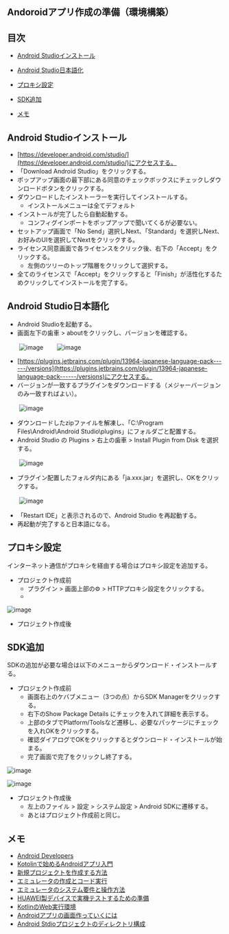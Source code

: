 ## Andoroidアプリ作成の準備（環境構築）
## 目次
- [Android Studioインストール](#anchor1)
- [Android Studio日本語化](#anchor2)
- [プロキシ設定](#anchor3)
- [SDK追加](#anchor4)

- [メモ](#anchor99)

<a id="anchor1"></a>
## Android Studioインストール
- [https://developer.android.com/studio/](https://developer.android.com/studio/)にアクセスする。
- 「Download Android Studio」をクリックする。
- ポップアップ画面の最下部にある同意のチェックボックスにチェックしダウンロードボタンをクリックする。
- ダウンロードしたインストーラーを実行してインストールする。
  - インストールメニューは全てデフォルト
- インストールが完了したら自動起動する。
  - コンフィグインポートをポップアップで聞いてくるが必要ない。
- セットアップ画面で「No Send」選択しNext、「Standard」を選択しNext、お好みのUIを選択してNextをクリックする。
- ライセンス同意画面で各ライセンスをクリック後、右下の「Accept」をクリックする。
  - 左側のツリーのトップ階層をクリックして選択する。
- 全てのライセンスで「Accept」をクリックすると「Finish」が活性化するためクリックしてインストールを完了する。

<a id="anchor2"></a>
## Android Studio日本語化
- Android Studioを起動する。
- 画面左下の歯車 > aboutをクリックし、バージョンを確認する。

　　![image](https://user-images.githubusercontent.com/87625373/208794823-21b746d8-899b-451e-a465-849a38111bde.png)
　　![image](https://user-images.githubusercontent.com/87625373/208795180-9e6c35bb-6bd2-40ec-8a89-fd5353562655.png)

- [https://plugins.jetbrains.com/plugin/13964-japanese-language-pack------/versions](https://plugins.jetbrains.com/plugin/13964-japanese-language-pack------/versions)にアクセスする。
- バージョンが一致するプラグインをダウンロードする（メジャーバージョンのみ一致すればよい）。

　　![image](https://user-images.githubusercontent.com/87625373/208795818-2c21a8c4-6e28-4b61-92e8-241bc92142e1.png)

- ダウンロードしたzipファイルを解凍し、「C:\Program Files\Android\Android Studio\plugins」にフォルダごと配置する。
- Android Studio の Plugins > 右上の歯車 > Install Plugin from Disk を選択する。

　　![image](https://user-images.githubusercontent.com/87625373/208794100-c1d7e6e5-942e-4483-bfb1-2511743273b3.png)

- プラグイン配置したフォルダ内にある「ja.xxx.jar」を選択し、OKをクリックする。

　　![image](https://user-images.githubusercontent.com/87625373/208796680-2f47eb23-489e-4836-b001-110467e76747.png)

- 「Restart IDE」と表示されるので、Android Studio を再起動する。
- 再起動が完了すると日本語になる。

<a id="anchor3"></a>
## プロキシ設定
インターネット通信がプロキシを経由する場合はプロキシ設定を追加する。
- プロジェクト作成前
  - プラグイン > 画面上部の⚙ > HTTPプロキシ設定をクリックする。
  - 

![image](https://user-images.githubusercontent.com/87625373/209636427-12a2ccac-a318-478e-9662-0c1608dd8333.png)


- プロジェクト作成後


<a id="anchor4"></a>
## SDK追加
SDKの追加が必要な場合は以下のメニューからダウンロード・インストールする。
- プロジェクト作成前
  - 画面右上のケバブメニュー（3つの点）からSDK Managerをクリックする。
  - 右下のShow Package Details にチェックを入れて詳細を表示する。
  - 上部のタブでPlatform/Toolsなど遷移し、必要なパッケージにチェックを入れOKをクリックする。
  - 確認ダイアログでOKをクリックするとダウンロード・インストールが始まる。
  - 完了画面で完了をクリックし終了する。

![image](https://user-images.githubusercontent.com/87625373/209634147-d09ed3c9-8cfd-4e6a-8e01-49df391ec483.png)

![image](https://user-images.githubusercontent.com/87625373/209634422-d8c37b29-9a5b-4b5b-83cb-ac4497884bcf.png)

- プロジェクト作成後
  - 左上のファイル > 設定 > システム設定 > Android SDKに遷移する。
  - あとはプロジェクト作成前と同じ。

<a id="anchor99"></a>
## メモ
- [Android Developers](https://developer.android.com/?hl=ja)
- [Kotolinで始めるAndroidアプリ入門](https://qiita.com/k-ysd/items/4efdecdfd60afe333a3a)
- [新規プロジェクトを作成する方法](https://original-game.com/develop-android-app-2/)
- [エミュレータの作成とコード実行](https://pouhon.net/android-avd/4698/)
- [エミュレータのシステム要件と操作方法](https://developer.android.com/studio/run/emulator?hl=ja#requirements)
- [HUAWEI製デバイスで実機テストするための準備](https://pouhon.net/android-connection/4619/)
- [KotlinのWeb実行環境](https://developer.android.com/training/kotlinplayground?hl=ja)
- [Androidアプリの画面作っていくには](https://qiita.com/cawmate_hitomi/items/35ae7c218090ae8f60b1)
- [Android Stdioプロジェクトのディレクトリ構成](http://gmonsoon.blog96.fc2.com/blog-entry-107.html)
